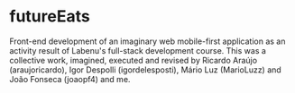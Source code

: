 # futureEats
Front-end development of an imaginary web mobile-first application as an activity result of Labenu's full-stack development course. This was a collective work, imagined, executed and revised by Ricardo Araújo (araujoricardo), Igor Despolli (igordelesposti), Mário Luz (MarioLuzz) and João Fonseca (joaopf4) and me.
